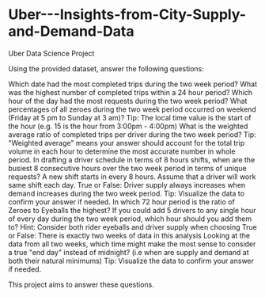 # Uber---Insights-from-City-Supply-and-Demand-Data
Uber Data Science Project

Using the provided dataset, answer the following questions:

Which date had the most completed trips during the two week period?
What was the highest number of completed trips within a 24 hour period?
Which hour of the day had the most requests during the two week period?
What percentages of all zeroes during the two week period occurred on weekend (Friday at 5 pm to Sunday at 3 am)? Tip: The local time value is the start of the hour (e.g. 15 is the hour from 3:00pm - 4:00pm)
What is the weighted average ratio of completed trips per driver during the two week period? Tip: "Weighted average" means your answer should account for the total trip volume in each hour to determine the most accurate number in whole period.
In drafting a driver schedule in terms of 8 hours shifts, when are the busiest 8 consecutive hours over the two week period in terms of unique requests? A new shift starts in every 8 hours. Assume that a driver will work same shift each day.
True or False: Driver supply always increases when demand increases during the two week period. Tip: Visualize the data to confirm your answer if needed.
In which 72 hour period is the ratio of Zeroes to Eyeballs the highest?
If you could add 5 drivers to any single hour of every day during the two week period, which hour should you add them to? Hint: Consider both rider eyeballs and driver supply when choosing
True or False: There is exactly two weeks of data in this analysis
Looking at the data from all two weeks, which time might make the most sense to consider a true "end day" instead of midnight? (i.e when are supply and demand at both their natural minimums) Tip: Visualize the data to confirm your answer if needed.

This project aims to answer these questions. 
